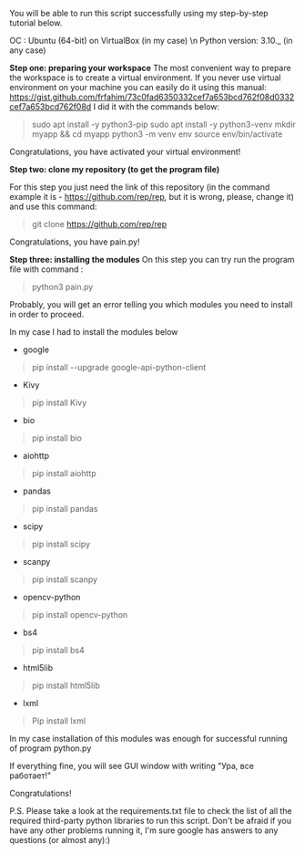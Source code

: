 You will be able to run this script successfully using my step-by-step tutorial below.

OC : Ubuntu (64-bit) on VirtualBox  (in my case) \n
Python version: 3.10._ (in any case)

**Step one: preparing your workspace** 
The most convenient way to prepare the workspace is to create a virtual environment. If you never use virtual environment on your machine you can easily do it using this manual: <https://gist.github.com/frfahim/73c0fad6350332cef7a653bcd762f08d0332cef7a653bcd762f08d>
I did it with the commands below:
> sudo apt install -y python3-pip
> sudo apt install -y python3-venv
> mkdir myapp && cd myapp
> python3 -m venv env
> source env/bin/activate

Сongratulations, you have activated your virtual environment!

**Step two: clone my repository (to get the program file)** 

For this step you just need the link of this repository (in the command example it is -  https://github.com/rep/rep, but it is wrong, please, change it) and use this command:

> git clone https://github.com/rep/rep

Сongratulations, you have pain.py!

**Step three: installing the modules** 
On this step you can try run the program file with command :

> python3 pain.py

Probably, you will get an error telling you which modules you need to install in order to proceed. 

In my case I had to install the modules below


- google 
> pip install --upgrade google-api-python-client
- Kivy
> pip install Kivy
- bio
> pip install bio
- aiohttp
> pip install aiohttp
- pandas
> pip install pandas
- scipy
> pip install scipy
- scanpy
> pip install scanpy
- opencv-python
> pip install opencv-python
- bs4
> pip install bs4
- html5lib
> pip install html5lib
- lxml
>  Pip install lxml

In my case installation of this modules was enough for successful running of program python.py

If everything fine, you will see GUI window with writing "Ура, все работает!"

Congratulations!

P.S.
Please take a look at the requirements.txt file to check the list of all the required third-party python libraries to run this script. Don't be afraid if you have any other problems running it, I'm sure google has answers to any questions (or almost any):)
